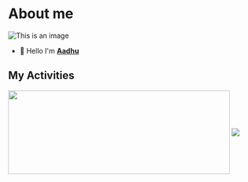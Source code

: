 # About me
![This is an image](https://discord.c99.nl/widget/theme-3/815480311285547079.png)
- 👋 Hello I'm [**Aadhu**](https://discord.com/users/815480311285547079)

## My Activities

<a style="text-decoration: none;" href="https://discord.com/users/815480311285547079">
  <img width=450 height=170 align="center" src="https://github-readme-stats.vercel.app/api?username=AADHU2005&theme=midnight-purple&show_icons=true&bg_color=0D1117&hide_border=true" />
</a>
<a href="https://discord.com/users/815480311285547079">
  <img align="center" src="https://github-readme-stats.vercel.app/api/top-langs/?username=AADHU2005&theme=midnight-purple&layout=compact&bg_color=0D1117&hide_border=true" />
</a>
